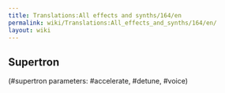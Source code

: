 ```yaml
---
title: Translations:All effects and synths/164/en
permalink: wiki/Translations:All_effects_and_synths/164/en/
layout: wiki
---
```


## Supertron

(\#supertron parameters: \#accelerate, \#detune, \#voice)
